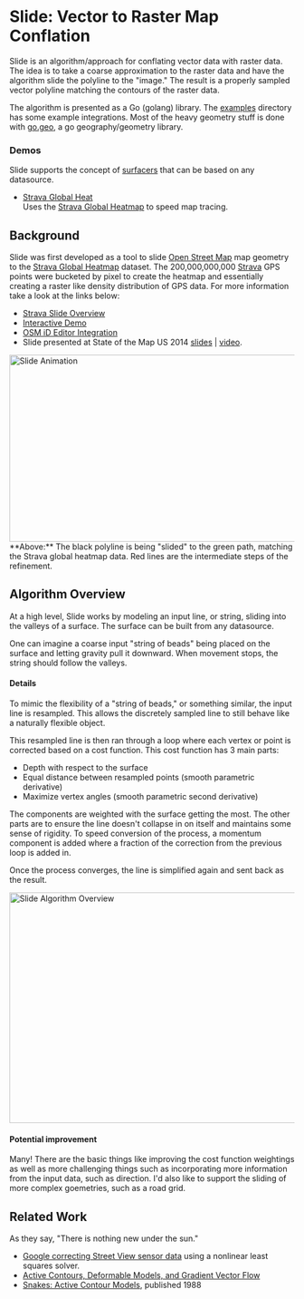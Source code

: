 Slide: Vector to Raster Map Conflation
======================================

Slide is an algorithm/approach for conflating vector data with raster data. 
The idea is to take a coarse approximation to the raster data and have the algorithm slide the polyline to the "image."
The result is a properly sampled vector polyline matching the contours of the raster data.

The algorithm is presented as a Go (golang) library. The [examples](examples) directory has some example integrations.
Most of the heavy geometry stuff is done with [go.geo](https://github.com/paulmach/go.geo), a go geography/geometry library.

### Demos

Slide supports the concept of [surfacers](surfacers) that can be based on any datasource.

* [Strava Global Heat](http://labs.strava.com/slide/demo.html) <br />
	Uses the [Strava Global Heatmap](http://labs.strava.com/heatmap/)
	to speed map tracing.

Background
----------

Slide was first developed as a tool to slide [Open Street Map](http://www.openstreetmap.org/) map geometry to the 
[Strava Global Heatmap](http://labs.strava.com/heatmap) dataset.
The 200,000,000,000 [Strava](http://strava.com) GPS points were bucketed by pixel to create the heatmap and essentially
creating a raster like density distribution of GPS data. For more information take a look at the links below:

* [Strava Slide Overview](http://labs.strava.com/slide)
* [Interactive Demo](http://labs.strava.com/slide/demo.html)
* [OSM iD Editor Integration](http://strava.github.io/iD/#background=Bing&map=16.97/-122.54464/38.05472)
* Slide presented at State of the Map US 2014 [slides](http://labs.strava.com/slide/slide-SOTM-2014.pdf) | [video](https://vimeo.com/91878015).

<img src="http://i.imgur.com/rbi2kDz.gif" width="728" height="330" alt="Slide Animation" style="float: right" />
<br />
**Above:**
The black polyline is being "slided" to the green path, matching the Strava global heatmap data.
Red lines are the intermediate steps of the refinement.

Algorithm Overview
------------------

At a high level, Slide works by modeling an input line, or string, sliding into the valleys of a surface. 
The surface can be built from any datasource.

One can imagine a coarse input "string of beads" being placed on the surface and letting gravity pull it downward.
When movement stops, the string should follow the valleys.

#### Details

To mimic the flexibility of a "string of beads," or something similar, the input line is resampled.
This allows the discretely sampled line to still behave like a naturally flexible object.

This resampled line is then ran through a loop where each vertex or point is corrected based on a cost function.
This cost function has 3 main parts:

* Depth with respect to the surface
* Equal distance between resampled points (smooth parametric derivative)
* Maximize vertex angles (smooth parametric second derivative)

The components are weighted with the surface getting the most. The other parts are to ensure the line doesn't
collapse in on itself and maintains some sense of rigidity.
To speed conversion of the process, a momentum component is added where
a fraction of the correction from the previous loop is added in.

Once the process converges, the line is simplified again and sent back as the result.

<img src="http://i.imgur.com/WCjdlsc.png" width="728" height="407" alt="Slide Algorithm Overview" />

#### Potential improvement

Many! There are the basic things like improving the cost function weightings 
as well as more challenging things such as incorporating more information from the input data, such as direction.
I'd also like to support the sliding of more complex goemetries, such as a road grid.

Related Work
------------

As they say, "There is nothing new under the sun."

* [Google correcting Street View sensor data](http://google-opensource.blogspot.com/2012/05/introducing-ceres-solver-nonlinear.html)
	using a nonlinear least squares solver.
* [Active Contours, Deformable Models, and Gradient Vector Flow](http://www.iacl.ece.jhu.edu/static/gvf/)
* [Snakes: Active Contour Models](http://www.cs.ucla.edu/~dt/papers/ijcv88/ijcv88.pdf), published 1988
